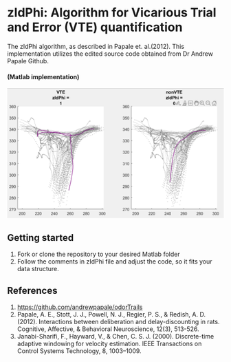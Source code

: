 # zIdPhi: Algorithm for Vicarious Trial and Error (VTE) quantification
The zIdPhi algorithm, as described in Papale et. al.(2012). This implementation utilizes the edited source code obtained from Dr Andrew Papale Github.

#### (Matlab implementation)
![matlab-figure](image-1.png)

## Getting started
1. Fork or clone the repository to your desired Matlab folder
2. Follow the comments in zIdPhi file and adjust the code, so it fits  your data structure.

## References
1. https://github.com/andrewpapale/odorTrails
2. Papale, A. E., Stott, J. J., Powell, N. J., Regier, P. S., & Redish, A. D. 
(2012). Interactions between deliberation and delay-discounting in rats. 
Cognitive, Affective, & Behavioral Neuroscience, 12(3), 513-526.
3. Janabi-Sharifi, F., Hayward, V., & Chen, C. S. J. (2000). Discrete-time
adaptive windowing for velocity estimation. IEEE Transactions
on Control Systems Technology, 8, 1003–1009.